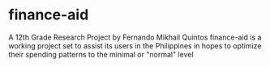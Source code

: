# finance-aid
A 12th Grade Research Project by Fernando Mikhail Quintos
finance-aid is a working project set to assist its users in the Philippines in hopes
to optimize their spending patterns to the minimal or "normal" level
